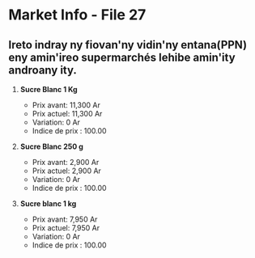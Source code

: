 # Market Info - File 27

## Ireto indray ny fiovan'ny vidin'ny entana(PPN) eny amin'ireo supermarchés lehibe amin'ity androany ity.

1. **Sucre Blanc 1 Kg**
   - Prix avant: 11,300 Ar
   - Prix actuel: 11,300 Ar
   - Variation: 0 Ar
   - Indice de prix : 100.00

2. **Sucre Blanc 250 g**
   - Prix avant: 2,900 Ar
   - Prix actuel: 2,900 Ar
   - Variation: 0 Ar
   - Indice de prix : 100.00

3. **Sucre blanc 1 kg**
   - Prix avant: 7,950 Ar
   - Prix actuel: 7,950 Ar
   - Variation: 0 Ar
   - Indice de prix : 100.00

